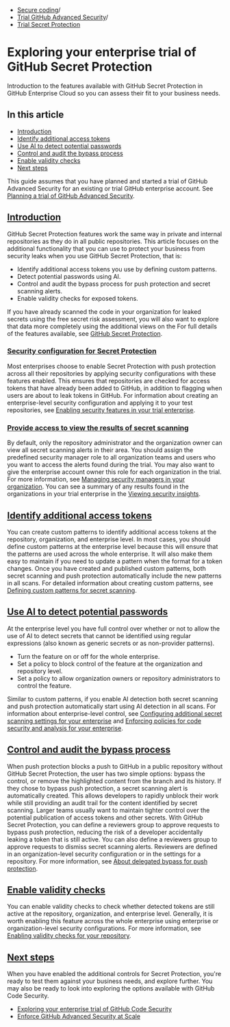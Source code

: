   * [Secure coding](https://docs.github.com/en/code-security "Secure coding")/
  * [Trial GitHub Advanced Security](https://docs.github.com/en/code-security/trialing-github-advanced-security "Trial GitHub Advanced Security")/
  * [Trial Secret Protection](https://docs.github.com/en/code-security/trialing-github-advanced-security/explore-trial-secret-scanning "Trial Secret Protection")


# Exploring your enterprise trial of GitHub Secret Protection
Introduction to the features available with GitHub Secret Protection in GitHub Enterprise Cloud so you can assess their fit to your business needs.
## In this article
  * [Introduction](https://docs.github.com/en/code-security/trialing-github-advanced-security/explore-trial-secret-scanning#introduction)
  * [Identify additional access tokens](https://docs.github.com/en/code-security/trialing-github-advanced-security/explore-trial-secret-scanning#identify-additional-access-tokens)
  * [Use AI to detect potential passwords](https://docs.github.com/en/code-security/trialing-github-advanced-security/explore-trial-secret-scanning#use-ai-to-detect-potential-passwords)
  * [Control and audit the bypass process](https://docs.github.com/en/code-security/trialing-github-advanced-security/explore-trial-secret-scanning#control-and-audit-the-bypass-process)
  * [Enable validity checks](https://docs.github.com/en/code-security/trialing-github-advanced-security/explore-trial-secret-scanning#enable-validity-checks)
  * [Next steps](https://docs.github.com/en/code-security/trialing-github-advanced-security/explore-trial-secret-scanning#next-steps)


This guide assumes that you have planned and started a trial of GitHub Advanced Security for an existing or trial GitHub enterprise account. See [Planning a trial of GitHub Advanced Security](https://docs.github.com/en/code-security/trialing-github-advanced-security/planning-a-trial-of-ghas).
## [Introduction](https://docs.github.com/en/code-security/trialing-github-advanced-security/explore-trial-secret-scanning#introduction)
GitHub Secret Protection features work the same way in private and internal repositories as they do in all public repositories. This article focuses on the additional functionality that you can use to protect your business from security leaks when you use GitHub Secret Protection, that is:
  * Identify additional access tokens you use by defining custom patterns.
  * Detect potential passwords using AI.
  * Control and audit the bypass process for push protection and secret scanning alerts.
  * Enable validity checks for exposed tokens.


If you have already scanned the code in your organization for leaked secrets using the free secret risk assessment, you will also want to explore that data more completely using the additional views on the 
For full details of the features available, see [GitHub Secret Protection](https://docs.github.com/en/get-started/learning-about-github/about-github-advanced-security#github-secret-protection).
### [Security configuration for Secret Protection](https://docs.github.com/en/code-security/trialing-github-advanced-security/explore-trial-secret-scanning#security-configuration-for-secret-protection)
Most enterprises choose to enable Secret Protection with push protection across all their repositories by applying security configurations with these features enabled. This ensures that repositories are checked for access tokens that have already been added to GitHub, in addition to flagging when users are about to leak tokens in GitHub. For information about creating an enterprise-level security configuration and applying it to your test repositories, see [Enabling security features in your trial enterprise](https://docs.github.com/en/code-security/trialing-github-advanced-security/enable-security-features-trial).
### [Provide access to view the results of secret scanning](https://docs.github.com/en/code-security/trialing-github-advanced-security/explore-trial-secret-scanning#provide-access-to-view-the-results-of-secret-scanning)
By default, only the repository administrator and the organization owner can view all secret scanning alerts in their area. You should assign the predefined security manager role to all organization teams and users who you want to access the alerts found during the trial. You may also want to give the enterprise account owner this role for each organization in the trial. For more information, see [Managing security managers in your organization](https://docs.github.com/en/organizations/managing-peoples-access-to-your-organization-with-roles/managing-security-managers-in-your-organization).
You can see a summary of any results found in the organizations in your trial enterprise in the [Viewing security insights](https://docs.github.com/en/code-security/security-overview/viewing-security-insights).
## [Identify additional access tokens](https://docs.github.com/en/code-security/trialing-github-advanced-security/explore-trial-secret-scanning#identify-additional-access-tokens)
You can create custom patterns to identify additional access tokens at the repository, organization, and enterprise level. In most cases, you should define custom patterns at the enterprise level because this will ensure that the patterns are used across the whole enterprise. It will also make them easy to maintain if you need to update a pattern when the format for a token changes.
Once you have created and published custom patterns, both secret scanning and push protection automatically include the new patterns in all scans. For detailed information about creating custom patterns, see [Defining custom patterns for secret scanning](https://docs.github.com/en/code-security/secret-scanning/using-advanced-secret-scanning-and-push-protection-features/custom-patterns/defining-custom-patterns-for-secret-scanning).
## [Use AI to detect potential passwords](https://docs.github.com/en/code-security/trialing-github-advanced-security/explore-trial-secret-scanning#use-ai-to-detect-potential-passwords)
At the enterprise level you have full control over whether or not to allow the use of AI to detect secrets that cannot be identified using regular expressions (also known as generic secrets or as non-provider patterns).
  * Turn the feature on or off for the whole enterprise.
  * Set a policy to block control of the feature at the organization and repository level.
  * Set a policy to allow organization owners or repository administrators to control the feature.


Similar to custom patterns, if you enable AI detection both secret scanning and push protection automatically start using AI detection in all scans. For information about enterprise-level control, see [Configuring additional secret scanning settings for your enterprise](https://docs.github.com/en/enterprise-cloud@latest/admin/managing-code-security/securing-your-enterprise/configuring-additional-secret-scanning-settings-for-your-enterprise) and [Enforcing policies for code security and analysis for your enterprise](https://docs.github.com/en/enterprise-cloud@latest/admin/enforcing-policies/enforcing-policies-for-your-enterprise/enforcing-policies-for-code-security-and-analysis-for-your-enterprise).
## [Control and audit the bypass process](https://docs.github.com/en/code-security/trialing-github-advanced-security/explore-trial-secret-scanning#control-and-audit-the-bypass-process)
When push protection blocks a push to GitHub in a public repository without GitHub Secret Protection, the user has two simple options: bypass the control, or remove the highlighted content from the branch and its history. If they chose to bypass push protection, a secret scanning alert is automatically created. This allows developers to rapidly unblock their work while still providing an audit trail for the content identified by secret scanning.
Larger teams usually want to maintain tighter control over the potential publication of access tokens and other secrets. With GitHub Secret Protection, you can define a reviewers group to approve requests to bypass push protection, reducing the risk of a developer accidentally leaking a token that is still active. You can also define a reviewers group to approve requests to dismiss secret scanning alerts.
Reviewers are defined in an organization-level security configuration or in the settings for a repository. For more information, see [About delegated bypass for push protection](https://docs.github.com/en/code-security/secret-scanning/using-advanced-secret-scanning-and-push-protection-features/delegated-bypass-for-push-protection/about-delegated-bypass-for-push-protection).
## [Enable validity checks](https://docs.github.com/en/code-security/trialing-github-advanced-security/explore-trial-secret-scanning#enable-validity-checks)
You can enable validity checks to check whether detected tokens are still active at the repository, organization, and enterprise level. Generally, it is worth enabling this feature across the whole enterprise using enterprise or organization-level security configurations. For more information, see [Enabling validity checks for your repository](https://docs.github.com/en/code-security/secret-scanning/enabling-secret-scanning-features/enabling-validity-checks-for-your-repository).
## [Next steps](https://docs.github.com/en/code-security/trialing-github-advanced-security/explore-trial-secret-scanning#next-steps)
When you have enabled the additional controls for Secret Protection, you're ready to test them against your business needs, and explore further. You may also be ready to look into exploring the options available with GitHub Code Security.
  * [Exploring your enterprise trial of GitHub Code Security](https://docs.github.com/en/code-security/trialing-github-advanced-security/explore-trial-code-scanning)
  * [Enforce GitHub Advanced Security at Scale](https://wellarchitected.github.com/library/application-security/recommendations/enforce-ghas-at-scale/)


